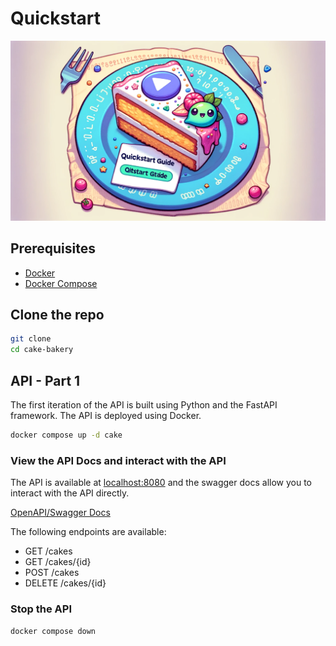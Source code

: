 
# Quickstart

![quickstart](quickstart1.png)

## Prerequisites

- [Docker](https://docs.docker.com/get-docker/)
- [Docker Compose](https://docs.docker.com/compose/install/)

## Clone the repo

```bash
git clone 
cd cake-bakery
```

## API - Part 1

The first iteration of the API is built using Python and the FastAPI framework. The API is deployed using Docker.

```bash
docker compose up -d cake
```

### View the API Docs and interact with the API

The API is available at [localhost:8080](http://localhost:8080/docs) and the swagger docs allow you to interact with the API directly.

[OpenAPI/Swagger Docs](http://localhost:8080/docs)

The following endpoints are available:

- GET /cakes
- GET /cakes/{id}
- POST /cakes
- DELETE /cakes/{id}

### Stop the API

```bash
docker compose down
```

